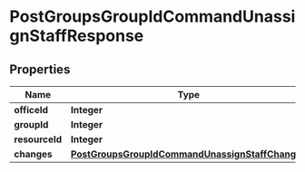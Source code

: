 # PostGroupsGroupIdCommandUnassignStaffResponse

## Properties
Name | Type | Description | Notes
------------ | ------------- | ------------- | -------------
**officeId** | **Integer** |  |  [optional]
**groupId** | **Integer** |  |  [optional]
**resourceId** | **Integer** |  |  [optional]
**changes** | [**PostGroupsGroupIdCommandUnassignStaffChanges**](PostGroupsGroupIdCommandUnassignStaffChanges.md) |  |  [optional]
